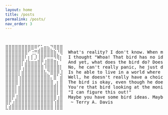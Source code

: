```yaml
---
layout: home
title: /posts
permalink: /posts/
nav_order: 3
---
```


<div style="overflow-x: auto; white-space: pre; font-family: monospace;">
<pre>
⣿⣿⣿⣿⣿⣿⣿⣿⣿⠿⢋⣥⣶⣦⡙⢿⣿⣿ 
⣿⣿⣿⣿⣿⣿⣿⠋⢐⡛⢿⣿⣿⣿⣿⣷⡘⢿  What's reality? I don't know. When my bird was looking at my computer monitor,
⣿⣿⣿⣿⣿⣿⠇⡆⡇⡸⢸⣿⠟⣛⣛⠻⢿⡆  I thought "Whoa! That bird has no idea what he's looking at!"
⣿⣿⣿⣿⣿⡏⣼⣷⣶⣶⣿⡟⣸⣿⣿⣿⡆⠁  And yet, what does the bird do? Does he panic?
⣿⣿⣿⣿⣿⢡⣿⣿⣿⣿⣿⣿⠸⣿⣿⣿⣿⡇  No, he can't really panic, he just does the best he can.
⣿⣿⣿⣿⡇⣾⣿⣿⣿⣿⣿⣿⣧⡙⣿⣿⡿⣸  Is he able to live in a world where he's so ignorant?
⣿⣿⣿⣿⢱⣿⣿⣿⣿⣿⣿⣿⣿⣿⡄⣿⠁⣾  Well, he doesn't really have a choice.
⣿⣿⣿⣿⢸⣿⣿⣿⣿⣿⣿⣿⣿⣿⣿⢀⡆⣿  The bird is okay, even though he doesn't really understand the world.
⣿⣿⣿⡇⣾⣿⣿⣿⣿⣿⣿⣿⣿⣿⣿⣿⡇⣿  You're that bird looking at the monitor, and you're thinking to yourself
⣿⣿⣿⠇⣿⣿⣿⣿⣿⣿⣿⣿⣿⣿⣿⣿⡇⣿  "I can figure this out!"
⣿⣿⡟⣸⣿⣿⣿⣿⣿⣿⣿⣿⣿⣿⣿⣿⢰⣿  Maybe you have some bird ideas. Maybe that's the best you can do.
⣿⡟⣰⣿⣿⣿⣿⣿⣿⣿⣿⣿⣿⣿⣿⢱⣿⣿   ~ Terry A. Davis
⣇⣾⣿⣿⣿⣿⣿⣿⣿⣿⣿⣿⣿⣿⣿⢸⣿⣿⠀⠀
</pre>
</div>